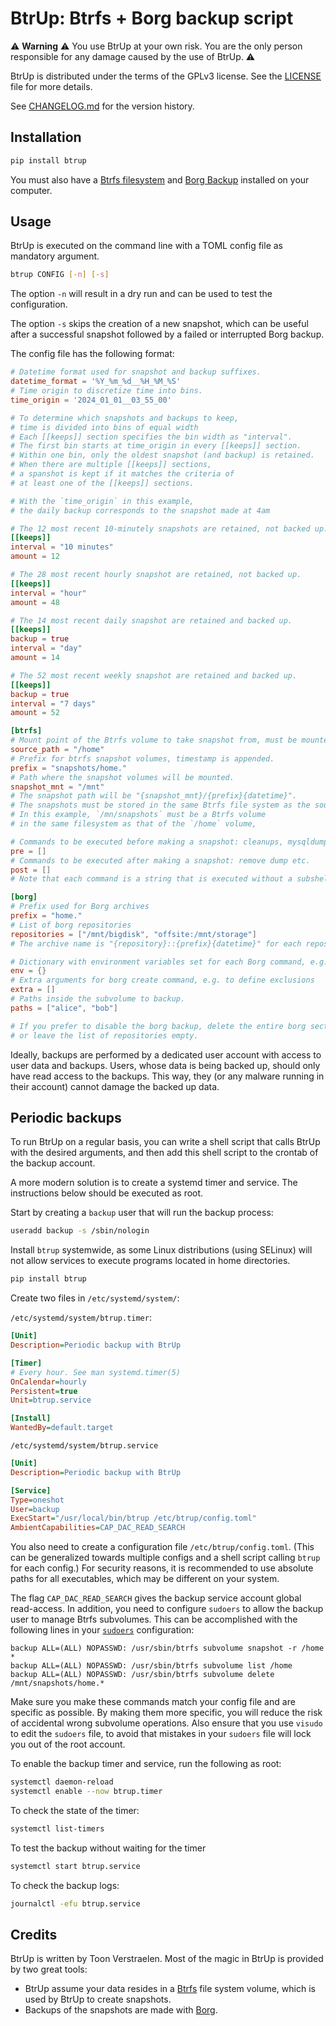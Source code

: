 # BtrUp: Btrfs + Borg backup script

:warning: **Warning** :warning:
You use BtrUp at your own risk.
You are the only person responsible for any damage caused by the use of BtrUp.
:warning:

BtrUp is distributed under the terms of the GPLv3 license.
See the [LICENSE](LICENSE) file for more details.

See [CHANGELOG.md](CHANGELOG.md) for the version history.

## Installation

```bash
pip install btrup
```

You must also have a [Btrfs filesystem](https://btrfs.readthedocs.io/en/latest/)
and [Borg Backup](https://www.borgbackup.org/) installed on your computer.

## Usage

BtrUp is executed on the command line with a TOML config file as mandatory argument.

```bash
btrup CONFIG [-n] [-s]
```

The option `-n` will result in a dry run and can be used to test the configuration.

The option `-s` skips the creation of a new snapshot,
which can be useful after a successful snapshot followed by a failed or interrupted Borg backup.

The config file has the following format:

```toml
# Datetime format used for snapshot and backup suffixes.
datetime_format = '%Y_%m_%d__%H_%M_%S'
# Time origin to discretize time into bins.
time_origin = '2024_01_01__03_55_00'

# To determine which snapshots and backups to keep,
# time is divided into bins of equal width
# Each [[keeps]] section specifies the bin width as "interval".
# The first bin starts at time_origin in every [[keeps]] section.
# Within one bin, only the oldest snapshot (and backup) is retained.
# When there are multiple [[keeps]] sections,
# a spanshot is kept if it matches the criteria of
# at least one of the [[keeps]] sections.

# With the `time_origin` in this example,
# the daily backup corresponds to the snapshot made at 4am

# The 12 most recent 10-minutely snapshots are retained, not backed up.
[[keeps]]
interval = "10 minutes"
amount = 12

# The 28 most recent hourly snapshot are retained, not backed up.
[[keeps]]
interval = "hour"
amount = 48

# The 14 most recent daily snapshot are retained and backed up.
[[keeps]]
backup = true
interval = "day"
amount = 14

# The 52 most recent weekly snapshot are retained and backed up.
[[keeps]]
backup = true
interval = "7 days"
amount = 52

[btrfs]
# Mount point of the Btrfs volume to take snapshot from, must be mounted.
source_path = "/home"
# Prefix for btrfs snapshot volumes, timestamp is appended.
prefix = "snapshots/home."
# Path where the snapshot volumes will be mounted.
snapshot_mnt = "/mnt"
# The snapshot path will be "{snapshot_mnt}/{prefix}{datetime}".
# The snapshots must be stored in the same Btrfs file system as the source.
# In this example, `/mn/snapshots` must be a Btrfs volume
# in the same filesystem as that of the `/home` volume,

# Commands to be executed before making a snapshot: cleanups, mysqldump, etc.
pre = []
# Commands to be executed after making a snapshot: remove dump etc.
post = []
# Note that each command is a string that is executed without a subshell.

[borg]
# Prefix used for Borg archives
prefix = "home."
# List of borg repositories
repositories = ["/mnt/bigdisk", "offsite:/mnt/storage"]
# The archive name is "{repository}::{prefix}{datetime}" for each repository.

# Dictionary with environment variables set for each Borg command, e.g. BORG_CACHE_DIR
env = {}
# Extra arguments for borg create command, e.g. to define exclusions
extra = []
# Paths inside the subvolume to backup.
paths = ["alice", "bob"]

# If you prefer to disable the borg backup, delete the entire borg section
# or leave the list of repositories empty.
```

Ideally, backups are performed by a dedicated user account with access to user data and backups.
Users, whose data is being backed up, should only have read access to the backups.
This way, they (or any malware running in their account) cannot damage the backed up data.

## Periodic backups

To run BtrUp on a regular basis,
you can write a shell script that calls BtrUp with the desired arguments,
and then add this shell script to the crontab of the backup account.

A more modern solution is to create a systemd timer and service.
The instructions below should be executed as root.

Start by creating a `backup` user that will run the backup process:

```bash
useradd backup -s /sbin/nologin
```

Install `btrup` systemwide, as some Linux distributions (using SELinux)
will not allow services to execute programs located in home directories.

```bash
pip install btrup
```

Create two files in `/etc/systemd/system/`:

`/etc/systemd/system/btrup.timer`:

```ini
[Unit]
Description=Periodic backup with BtrUp

[Timer]
# Every hour. See man systemd.timer(5)
OnCalendar=hourly
Persistent=true
Unit=btrup.service

[Install]
WantedBy=default.target
```

`/etc/systemd/system/btrup.service`

```ini
[Unit]
Description=Periodic backup with BtrUp

[Service]
Type=oneshot
User=backup
ExecStart="/usr/local/bin/btrup /etc/btrup/config.toml"
AmbientCapabilities=CAP_DAC_READ_SEARCH
```

You also need to create a configuration file `/etc/btrup/config.toml`.
(This can be generalized towards multiple configs and a shell script calling `btrup` for each config.)
For security reasons, it is recommended to use absolute paths for all executables,
which may be different on your system.

The flag `CAP_DAC_READ_SEARCH` gives the backup service account global read-access.
In addition, you need to configure `sudoers` to allow the backup user to manage Btrfs subvolumes.
This can be accomplished with the following lines in your
[`sudoers`](https://www.man7.org/linux/man-pages/man5/sudoers.5.html) configuration:

```text
backup ALL=(ALL) NOPASSWD: /usr/sbin/btrfs subvolume snapshot -r /home *
backup ALL=(ALL) NOPASSWD: /usr/sbin/btrfs subvolume list /home
backup ALL=(ALL) NOPASSWD: /usr/sbin/btrfs subvolume delete /mnt/snapshots/home.*
```

Make sure you make these commands match your config file and are specific as possible.
By making them more specific, you will reduce the risk of accidental wrong subvolume operations.
Also ensure that you use `visudo` to edit the `sudoers` file,
to avoid that mistakes in your `sudoers` file will lock you out of the root account.

To enable the backup timer and service, run the following as root:

```bash
systemctl daemon-reload
systemctl enable --now btrup.timer
```

To check the state of the timer:

```bash
systemctl list-timers
```

To test the backup without waiting for the timer

```bash
systemctl start btrup.service
```

To check the backup logs:

```bash
journalctl -efu btrup.service
```

## Credits

BtrUp is written by Toon Verstraelen.
Most of the magic in BtrUp is provided by two great tools:

- BtrUp assume your data resides in a [Btrfs](https://docs.kernel.org/filesystems/btrfs.html)
  file system volume, which is used by BtrUp to create snapshots.
- Backups of the snapshots are made with [Borg](https://www.borgbackup.org/).
